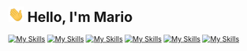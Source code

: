 # <img src="https://github.com/SatYu26/SatYu26/raw/master/Assets/Hi.gif" alt="handwave" width="32"/> Hello, I'm Mario
[![My Skills](https://skillicons.dev/icons?i=neovim,vscode,bash&perline=3)](https://skillicons.dev)
[![My Skills](https://skillicons.dev/icons?i=linux,arch,debian&perline=3)](https://skillicons.dev)
[![My Skills](https://skillicons.dev/icons?i=unity&perline=3)](https://skillicons.dev)
[![My Skills](https://skillicons.dev/icons?i=html,css,js,ts,nodejs,react,tailwind&perline=3)](https://skillicons.dev)
[![My Skills](https://skillicons.dev/icons?i=rust,c,cs,python&perline=4)](https://skillicons.dev)
[![My Skills](https://skillicons.dev/icons?i=git,docker&perline=3)](https://skillicons.dev)
